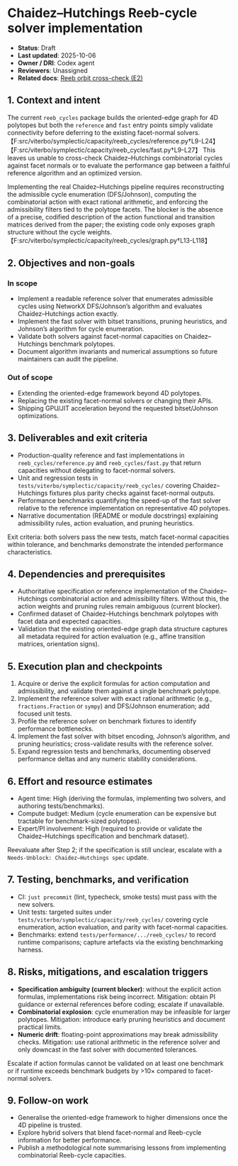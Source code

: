 # Chaidez–Hutchings Reeb-cycle solver implementation

- **Status**: Draft
- **Last updated**: 2025-10-06
- **Owner / DRI**: Codex agent
- **Reviewers**: Unassigned
- **Related docs**: [Reeb orbit cross-check (E2)](2025-10-04-reeb-cross-check.md)

## 1. Context and intent

The current `reeb_cycles` package builds the oriented-edge graph for 4D polytopes but both the
`reference` and `fast` entry points simply validate connectivity before deferring to the existing
facet-normal solvers.【F:src/viterbo/symplectic/capacity/reeb_cycles/reference.py†L9-L24】
【F:src/viterbo/symplectic/capacity/reeb_cycles/fast.py†L9-L27】 This leaves us unable to
cross-check Chaidez–Hutchings combinatorial cycles against facet normals or to evaluate the
performance gap between a faithful reference algorithm and an optimized version.

Implementing the real Chaidez–Hutchings pipeline requires reconstructing the admissible cycle
enumeration (DFS/Johnson), computing the combinatorial action with exact rational arithmetic, and
enforcing the admissibility filters tied to the polytope facets. The blocker is the absence of a
precise, codified description of the action functional and transition matrices derived from the
paper; the existing code only exposes graph structure without the cycle
weights.【F:src/viterbo/symplectic/capacity/reeb_cycles/graph.py†L13-L118】

## 2. Objectives and non-goals

### In scope

- Implement a readable reference solver that enumerates admissible cycles using NetworkX
  DFS/Johnson’s algorithm and evaluates Chaidez–Hutchings action exactly.
- Implement the fast solver with bitset transitions, pruning heuristics, and Johnson’s algorithm for
  cycle enumeration.
- Validate both solvers against facet-normal capacities on Chaidez–Hutchings benchmark polytopes.
- Document algorithm invariants and numerical assumptions so future maintainers can audit the
  pipeline.

### Out of scope

- Extending the oriented-edge framework beyond 4D polytopes.
- Replacing the existing facet-normal solvers or changing their APIs.
- Shipping GPU/JIT acceleration beyond the requested bitset/Johnson optimizations.

## 3. Deliverables and exit criteria

- Production-quality reference and fast implementations in `reeb_cycles/reference.py` and
  `reeb_cycles/fast.py` that return capacities without delegating to facet-normal solvers.
- Unit and regression tests in `tests/viterbo/symplectic/capacity/reeb_cycles/` covering
  Chaidez–Hutchings fixtures plus parity checks against facet-normal outputs.
- Performance benchmarks quantifying the speed-up of the fast solver relative to the reference
  implementation on representative 4D polytopes.
- Narrative documentation (README or module docstrings) explaining admissibility rules, action
  evaluation, and pruning heuristics.

Exit criteria: both solvers pass the new tests, match facet-normal capacities within tolerance, and
benchmarks demonstrate the intended performance characteristics.

## 4. Dependencies and prerequisites

- Authoritative specification or reference implementation of the Chaidez–Hutchings combinatorial
  action and admissibility filters. Without this, the action weights and pruning rules remain
  ambiguous (current blocker).
- Confirmed dataset of Chaidez–Hutchings benchmark polytopes with facet data and expected
  capacities.
- Validation that the existing oriented-edge graph data structure captures all metadata required for
  action evaluation (e.g., affine transition matrices, orientation signs).

## 5. Execution plan and checkpoints

1. Acquire or derive the explicit formulas for action computation and admissibility, and validate
   them against a single benchmark polytope.
2. Implement the reference solver with exact rational arithmetic (e.g., `fractions.Fraction` or
   `sympy`) and DFS/Johnson enumeration; add focused unit tests.
3. Profile the reference solver on benchmark fixtures to identify performance bottlenecks.
4. Implement the fast solver with bitset encoding, Johnson’s algorithm, and pruning heuristics;
   cross-validate results with the reference solver.
5. Expand regression tests and benchmarks, documenting observed performance deltas and any numeric
   stability considerations.

## 6. Effort and resource estimates

- Agent time: High (deriving the formulas, implementing two solvers, and authoring
  tests/benchmarks).
- Compute budget: Medium (cycle enumeration can be expensive but tractable for benchmark-sized
  polytopes).
- Expert/PI involvement: High (required to provide or validate the Chaidez–Hutchings specification
  and benchmark dataset).

Reevaluate after Step 2; if the specification is still unclear, escalate with a
`Needs-Unblock: Chaidez–Hutchings spec` update.

## 7. Testing, benchmarks, and verification

- CI: `just precommit` (lint, typecheck, smoke tests) must pass with the new solvers.
- Unit tests: targeted suites under `tests/viterbo/symplectic/capacity/reeb_cycles/` covering cycle
  enumeration, action evaluation, and parity with facet-normal capacities.
- Benchmarks: extend `tests/performance/.../reeb_cycles/` to record runtime comparisons; capture
  artefacts via the existing benchmarking harness.

## 8. Risks, mitigations, and escalation triggers

- **Specification ambiguity (current blocker)**: without the explicit action formulas,
  implementations risk being incorrect. Mitigation: obtain PI guidance or external references before
  coding; escalate if unavailable.
- **Combinatorial explosion**: cycle enumeration may be infeasible for larger polytopes. Mitigation:
  introduce early pruning heuristics and document practical limits.
- **Numeric drift**: floating-point approximations may break admissibility checks. Mitigation: use
  rational arithmetic in the reference solver and only downcast in the fast solver with documented
  tolerances.

Escalate if action formulas cannot be validated on at least one benchmark or if runtime exceeds
benchmark budgets by >10× compared to facet-normal solvers.

## 9. Follow-on work

- Generalise the oriented-edge framework to higher dimensions once the 4D pipeline is trusted.
- Explore hybrid solvers that blend facet-normal and Reeb-cycle information for better performance.
- Publish a methodological note summarising lessons from implementing combinatorial Reeb-cycle
  capacities.
